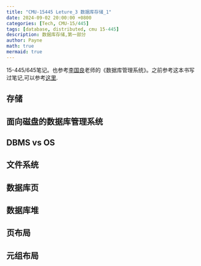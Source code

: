 ```yaml
---
title: "CMU-15445 Leture_3 数据库存储_1"
date: 2024-09-02 20:00:00 +0800
categories: [Tech, CMU-15/445]
tags: [database, distributed, cmu 15-445]
description: 数据库存储,第一部分
author: Payne
math: true
mermaid: true
---
```


15-445/645笔记。也参考[李国良](https://dbgroup.cs.tsinghua.edu.cn/ligl/index_cn.html)老师的《数据库管理系统》。之前参考这本书写过笔记,可以参考[这里](https://snrixk56e9.feishu.cn/docx/RE4MdWHrXo1ufqxDmvQcmeiDn5e?from=from_copylink).

## 存储

## 面向磁盘的数据库管理系统

## DBMS vs OS

## 文件系统

## 数据库页

## 数据库堆

## 页布局

## 元组布局